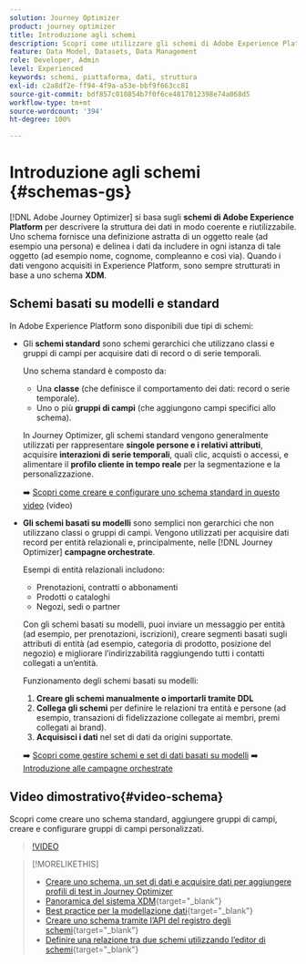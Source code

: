 ```yaml
---
solution: Journey Optimizer
product: journey optimizer
title: Introduzione agli schemi
description: Scopri come utilizzare gli schemi di Adobe Experience Platform in Adobe Journey Optimizer
feature: Data Model, Datasets, Data Management
role: Developer, Admin
level: Experienced
keywords: schemi, piattaforma, dati, struttura
exl-id: c2a8df2e-ff94-4f9a-a53e-bbf9f663cc81
source-git-commit: bdf857c010854b7f0f6ce4817012398e74a068d5
workflow-type: tm+mt
source-wordcount: '394'
ht-degree: 100%

---
```


# Introduzione agli schemi {#schemas-gs}

[!DNL Adobe Journey Optimizer] si basa sugli **schemi di Adobe Experience Platform** per descrivere la struttura dei dati in modo coerente e riutilizzabile. Uno schema fornisce una definizione astratta di un oggetto reale (ad esempio una persona) e delinea i dati da includere in ogni istanza di tale oggetto (ad esempio nome, cognome, compleanno e così via). Quando i dati vengono acquisiti in Experience Platform, sono sempre strutturati in base a uno schema **XDM**.

## Schemi basati su modelli e standard

In Adobe Experience Platform sono disponibili due tipi di schemi:

* Gli **schemi standard** sono schemi gerarchici che utilizzano classi e gruppi di campi per acquisire dati di record o di serie temporali.

  Uno schema standard è composto da:

   * Una **classe** (che definisce il comportamento dei dati: record o serie temporale).
   * Uno o più **gruppi di campi** (che aggiungono campi specifici allo schema).

  In Journey Optimizer, gli schemi standard vengono generalmente utilizzati per rappresentare **singole persone e i relativi attributi**, acquisire **interazioni di serie temporali**, quali clic, acquisti o accessi, e alimentare il **profilo cliente in tempo reale** per la segmentazione e la personalizzazione.

  ➡️ [Scopri come creare e configurare uno schema standard in questo video](#video-schema) (video)

* **Gli schemi basati su modelli** sono semplici non gerarchici che non utilizzano classi o gruppi di campi. Vengono utilizzati per acquisire dati record per entità relazionali e, principalmente, nelle [!DNL Journey Optimizer] **campagne orchestrate**.

  Esempi di entità relazionali includono:
   * Prenotazioni, contratti o abbonamenti
   * Prodotti o cataloghi
   * Negozi, sedi o partner

  Con gli schemi basati su modelli, puoi inviare un messaggio per entità (ad esempio, per prenotazioni, iscrizioni), creare segmenti basati sugli attributi di entità (ad esempio, categoria di prodotto, posizione del negozio) e migliorare l’indirizzabilità raggiungendo tutti i contatti collegati a un’entità.

  Funzionamento degli schemi basati su modelli:

   1. **Creare gli schemi manualmente o importarli tramite DDL**
   1. **Collega gli schemi** per definire le relazioni tra entità e persone (ad esempio, transazioni di fidelizzazione collegate ai membri, premi collegati ai brand).
   1. **Acquisisci i dati** nel set di dati da origini supportate.

  ➡️ [Scopri come gestire schemi e set di dati basati su modelli](../orchestrated/gs-schemas.md)
➡️ [Introduzione alle campagne orchestrate](../orchestrated/gs-schemas.md)

## Video dimostrativo{#video-schema}

Scopri come creare uno schema standard, aggiungere gruppi di campi, creare e configurare gruppi di campi personalizzati.

>[!VIDEO](https://video.tv.adobe.com/v/3416871?captions=ita&quality=12)

>[!MORELIKETHIS]
>
>* [Creare uno schema, un set di dati e acquisire dati per aggiungere profili di test in Journey Optimizer](../audience/creating-test-profiles.md)
>* [Panoramica del sistema XDM](https://experienceleague.adobe.com/docs/experience-platform/xdm/home.html?lang=it){target="_blank"}
>* [Best practice per la modellazione dati](https://experienceleague.adobe.com/docs/experience-platform/xdm/schema/best-practices.html?lang=it){target="_blank"}
>* [Creare uno schema tramite l’API del registro degli schemi](https://experienceleague.adobe.com/docs/experience-platform/xdm/tutorials/create-schema-api.html?lang=it){target="_blank"}
>* [Definire una relazione tra due schemi utilizzando l’editor di schemi](https://experienceleague.adobe.com/docs/experience-platform/xdm/tutorials/relationship-ui.html?lang=it){target="_blank"}
